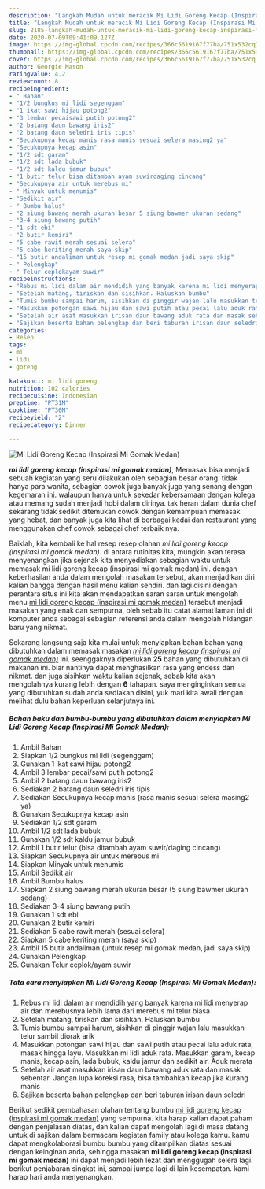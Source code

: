 ```yaml
---
description: "Langkah Mudah untuk meracik Mi Lidi Goreng Kecap (Inspirasi Mi Gomak Medan), Menggugah Selera"
title: "Langkah Mudah untuk meracik Mi Lidi Goreng Kecap (Inspirasi Mi Gomak Medan), Menggugah Selera"
slug: 2185-langkah-mudah-untuk-meracik-mi-lidi-goreng-kecap-inspirasi-mi-gomak-medan-menggugah-selera
date: 2020-07-09T09:41:09.127Z
image: https://img-global.cpcdn.com/recipes/366c5619167f77ba/751x532cq70/mi-lidi-goreng-kecap-inspirasi-mi-gomak-medan-foto-resep-utama.jpg
thumbnail: https://img-global.cpcdn.com/recipes/366c5619167f77ba/751x532cq70/mi-lidi-goreng-kecap-inspirasi-mi-gomak-medan-foto-resep-utama.jpg
cover: https://img-global.cpcdn.com/recipes/366c5619167f77ba/751x532cq70/mi-lidi-goreng-kecap-inspirasi-mi-gomak-medan-foto-resep-utama.jpg
author: Georgie Mason
ratingvalue: 4.2
reviewcount: 8
recipeingredient:
- " Bahan"
- "1/2 bungkus mi lidi segenggam"
- "1 ikat sawi hijau potong2"
- "3 lembar pecaisawi putih potong2"
- "2 batang daun bawang iris2"
- "2 batang daun seledri iris tipis"
- "Secukupnya kecap manis rasa manis sesuai selera masing2 ya"
- "Secukupnya kecap asin"
- "1/2 sdt garam"
- "1/2 sdt lada bubuk"
- "1/2 sdt kaldu jamur bubuk"
- "1 butir telur bisa ditambah ayam suwirdaging cincang"
- "Secukupnya air untuk merebus mi"
- " Minyak untuk menumis"
- "Sedikit air"
- " Bumbu halus"
- "2 siung bawang merah ukuran besar 5 siung bawmer ukuran sedang"
- "3-4 siung bawang putih"
- "1 sdt ebi"
- "2 butir kemiri"
- "5 cabe rawit merah sesuai selera"
- "5 cabe keriting merah saya skip"
- "15 butir andaliman untuk resep mi gomak medan jadi saya skip"
- " Pelengkap"
- " Telur ceplokayam suwir"
recipeinstructions:
- "Rebus mi lidi dalam air mendidih yang banyak karena mi lidi menyerap air dan merebusnya lebih lama dari merebus mi telur biasa"
- "Setelah matang, tiriskan dan sisihkan. Haluskan bumbu"
- "Tumis bumbu sampai harum, sisihkan di pinggir wajan lalu masukkan telur sambil diorak arik"
- "Masukkan potongan sawi hijau dan sawi putih atau pecai lalu aduk rata, masak hingga layu. Masukkan mi lidi aduk rata. Masukkan garam, kecap manis, kecap asin, lada bubuk, kaldu jamur dan sedikit air. Aduk merata"
- "Setelah air asat masukkan irisan daun bawang aduk rata dan masak sebentar. Jangan lupa koreksi rasa, bisa tambahkan kecap jika kurang manis"
- "Sajikan beserta bahan pelengkap dan beri taburan irisan daun seledri"
categories:
- Resep
tags:
- mi
- lidi
- goreng

katakunci: mi lidi goreng 
nutrition: 102 calories
recipecuisine: Indonesian
preptime: "PT31M"
cooktime: "PT30M"
recipeyield: "2"
recipecategory: Dinner

---
```



![Mi Lidi Goreng Kecap (Inspirasi Mi Gomak Medan)](https://img-global.cpcdn.com/recipes/366c5619167f77ba/751x532cq70/mi-lidi-goreng-kecap-inspirasi-mi-gomak-medan-foto-resep-utama.jpg)

<b><i>mi lidi goreng kecap (inspirasi mi gomak medan)</i></b>, Memasak bisa menjadi sebuah kegiatan yang seru dilakukan oleh sebagian besar orang. tidak hanya para wanita, sebagian cowok juga banyak juga yang senang dengan kegemaran ini. walaupun hanya untuk sekedar kebersamaan dengan kolega atau memang sudah menjadi hobi dalam dirinya. tak heran dalam dunia chef sekarang tidak sedikit ditemukan cowok dengan kemampuan memasak yang hebat, dan banyak juga kita lihat di berbagai kedai dan restaurant yang menggunakan chef cowok sebagai chef terbaik nya.



Baiklah, kita kembali ke hal resep resep olahan <i>mi lidi goreng kecap (inspirasi mi gomak medan)</i>. di antara rutinitas kita, mungkin akan terasa menyenangkan jika sejenak kita menyediakan sebagian waktu untuk memasak mi lidi goreng kecap (inspirasi mi gomak medan) ini. dengan keberhasilan anda dalam mengolah masakan tersebut, akan menjadikan diri kalian bangga dengan hasil menu kalian sendiri. dan lagi disini dengan perantara situs ini kita akan mendapatkan saran saran untuk mengolah menu <u>mi lidi goreng kecap (inspirasi mi gomak medan)</u> tersebut menjadi masakan yang enak dan sempurna, oleh sebab itu catat alamat laman ini di komputer anda sebagai sebagian referensi anda dalam mengolah hidangan baru yang nikmat.


Sekarang langsung saja kita mulai untuk menyiapkan bahan bahan yang dibutuhkan dalam memasak masakan <u><i>mi lidi goreng kecap (inspirasi mi gomak medan)</i></u> ini. seenggaknya diperlukan <b>25</b> bahan yang dibutuhkan di makanan ini. biar nantinya dapat menghasilkan rasa yang endess dan nikmat. dan juga sisihkan waktu kalian sejenak, sebab kita akan mengolahnya kurang lebih dengan <b>6</b> tahapan. saya menginginkan semua yang dibutuhkan sudah anda sediakan disini, yuk mari kita awali dengan melihat dulu bahan keperluan selanjutnya ini.

<!--inarticleads1-->

##### Bahan baku dan bumbu-bumbu yang dibutuhkan dalam menyiapkan Mi Lidi Goreng Kecap (Inspirasi Mi Gomak Medan):

1. Ambil  Bahan
1. Siapkan 1/2 bungkus mi lidi (segenggam)
1. Gunakan 1 ikat sawi hijau potong2
1. Ambil 3 lembar pecai/sawi putih potong2
1. Ambil 2 batang daun bawang iris2
1. Sediakan 2 batang daun seledri iris tipis
1. Sediakan Secukupnya kecap manis (rasa manis sesuai selera masing2 ya)
1. Gunakan Secukupnya kecap asin
1. Sediakan 1/2 sdt garam
1. Ambil 1/2 sdt lada bubuk
1. Gunakan 1/2 sdt kaldu jamur bubuk
1. Ambil 1 butir telur (bisa ditambah ayam suwir/daging cincang)
1. Siapkan Secukupnya air untuk merebus mi
1. Siapkan  Minyak untuk menumis
1. Ambil Sedikit air
1. Ambil  Bumbu halus
1. Siapkan 2 siung bawang merah ukuran besar (5 siung bawmer ukuran sedang)
1. Sediakan 3-4 siung bawang putih
1. Gunakan 1 sdt ebi
1. Gunakan 2 butir kemiri
1. Sediakan 5 cabe rawit merah (sesuai selera)
1. Siapkan 5 cabe keriting merah (saya skip)
1. Ambil 15 butir andaliman (untuk resep mi gomak medan, jadi saya skip)
1. Gunakan  Pelengkap
1. Gunakan  Telur ceplok/ayam suwir




<!--inarticleads2-->

##### Tata cara menyiapkan Mi Lidi Goreng Kecap (Inspirasi Mi Gomak Medan):

1. Rebus mi lidi dalam air mendidih yang banyak karena mi lidi menyerap air dan merebusnya lebih lama dari merebus mi telur biasa
1. Setelah matang, tiriskan dan sisihkan. Haluskan bumbu
1. Tumis bumbu sampai harum, sisihkan di pinggir wajan lalu masukkan telur sambil diorak arik
1. Masukkan potongan sawi hijau dan sawi putih atau pecai lalu aduk rata, masak hingga layu. Masukkan mi lidi aduk rata. Masukkan garam, kecap manis, kecap asin, lada bubuk, kaldu jamur dan sedikit air. Aduk merata
1. Setelah air asat masukkan irisan daun bawang aduk rata dan masak sebentar. Jangan lupa koreksi rasa, bisa tambahkan kecap jika kurang manis
1. Sajikan beserta bahan pelengkap dan beri taburan irisan daun seledri




Berikut sedikit pembahasan olahan tentang bumbu <u>mi lidi goreng kecap (inspirasi mi gomak medan)</u> yang sempurna. kita harap kalian dapat paham dengan penjelasan diatas, dan kalian dapat mengolah lagi di masa datang untuk di sajikan dalam bermacam kegiatan family atau kolega kamu. kamu dapat mengkolaborasi bumbu bumbu yang ditampilkan diatas sesuai dengan keinginan anda, sehingga masakan <b>mi lidi goreng kecap (inspirasi mi gomak medan)</b> ini dapat menjadi lebih lezat dan menggugah selera lagi. berikut penjabaran singkat ini, sampai jumpa lagi di lain kesempatan. kami harap hari anda menyenangkan.

